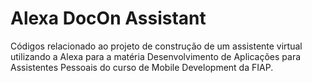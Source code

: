 # Alexa DocOn Assistant

Códigos relacionado ao projeto de construção de um assistente virtual utilizando a Alexa para a matéria Desenvolvimento de Aplicações para Assistentes Pessoais do curso de Mobile Development da FIAP.
